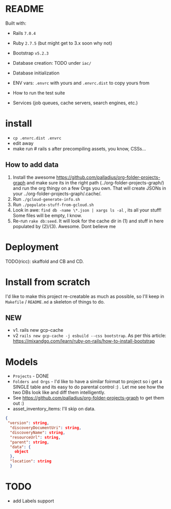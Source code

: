 # README

Built with:
* Rails `7.0.4`
* Ruby `2.7.5` (but might get to 3.x soon why not)
* Bootstrap `v5.2.3`

* Database creation: TODO under `iac/`
* Database initialization
* ENV vars: `.envrc` with yours and `.envrc.dist` to copy yours from

* How to run the test suite

* Services (job queues, cache servers, search engines, etc.)

# install

* `cp .envrc.dist .envrc`
* edit away
* make run # rails s after precompiling assets, you know, CSSs...

## How to add data

1. Install the awesome https://github.com/palladius/org-folder-projects-graph and make sure its in the right path (../org-folder-projects-graph/) and run the org thingy on a few Orgs you own. That will create JSONs in your ../org-folder-projects-graph/.cache/.
2. Run `./gcloud-generate-info.sh`
3. Run `./populate-stuff-from-gcloud.sh`
4. Look in awe: `find db -name \*.json | xargs ls -al` , its all your stuff! Some files will be empty, I know.
5. Re-run `rake db:seed`. It will look for the cache dir in (1) and stuff in here populated by (2)/(3). Awesome. Dont believe me

# Deployment

TODO(ricc): skaffold and CB and CD.

# Install from scratch

I'd like to make this project re-creatable as much as possible, so I'll keep in `Makefile` / `README.md` a skeleton of things to do.

## NEW

* v1. rails new gcp-cache
* v2 `rails new gcp-cache -j esbuild --css bootstrap`. As per this article: https://mixandgo.com/learn/ruby-on-rails/how-to-install-bootstrap

# Models

* `Projects` - DONE
* `Folders and Orgs` - I'd like to have a similar foirmat to project so i get a SINGLE table and its easy to do parental control :) . Let me see how the two DBs look like and diff them intelligently.
* See https://github.com/palladius/org-folder-projects-graph to get them out :)
* asset_inventory_items: I'll skip on data.

```json
{
 "version": string,
  "discoveryDocumentUri": string,
  "discoveryName": string,
  "resourceUrl": string,
  "parent": string,
  "data": {
    object
  },
  "location": string
  }
```

# TODO 

* add Labels support